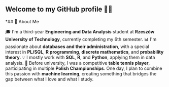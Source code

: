 ## Welcome to my GitHub profile 👨‍💻

*## 👋 About Me

🎓 I'm a third-year **Engineering and Data Analysis** student at **Rzeszów University of Technology**, currently completing my 6th semester.
📊 I'm passionate about **databases and their administration**, with a special interest in **PL/SQL**, **R programming**, **discrete mathematics**, and **probability theory**.
💡 I mostly work with **SQL**, **R**, and **Python**, applying them in data analysis.
🏓 Before university, I was a competitive **table tennis player**, participating in multiple **Polish Championships**. One day, I plan to combine this passion with **machine learning**, creating something that bridges the gap between what I love and what I study.
